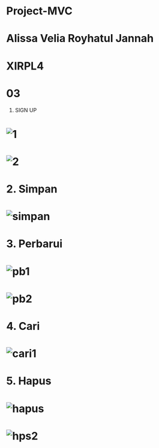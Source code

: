 # Project-MVC
# Alissa Velia Royhatul Jannah
# XIRPL4
# 03
1. SIGN UP
# ![1](https://cloud.githubusercontent.com/assets/22128652/25445644/23a87874-2ad9-11e7-9b5e-e40cbecab344.PNG)
# ![2](https://cloud.githubusercontent.com/assets/22128652/25445648/23af5810-2ad9-11e7-925a-902158336683.PNG)

# 2. Simpan
# ![simpan](https://cloud.githubusercontent.com/assets/22128652/25445645/23a8e48a-2ad9-11e7-9a0e-9ab5c7545dcf.PNG)

# 3. Perbarui 
# ![pb1](https://cloud.githubusercontent.com/assets/22128652/25445643/23a5d3a8-2ad9-11e7-965d-845394188cce.PNG)
# ![pb2](https://cloud.githubusercontent.com/assets/22128652/25445646/23aa6d0a-2ad9-11e7-8e17-0ebb5a8793fe.PNG)

# 4. Cari 
# ![cari1](https://cloud.githubusercontent.com/assets/22128652/25445647/23ab6480-2ad9-11e7-8a4a-129467362201.PNG)

# 5. Hapus
# ![hapus](https://cloud.githubusercontent.com/assets/22128652/25445649/23dc3560-2ad9-11e7-9b52-e273af96a386.PNG)
# ![hps2](https://cloud.githubusercontent.com/assets/22128652/25445651/23e16e68-2ad9-11e7-8e3b-0104dadc0d63.PNG)
